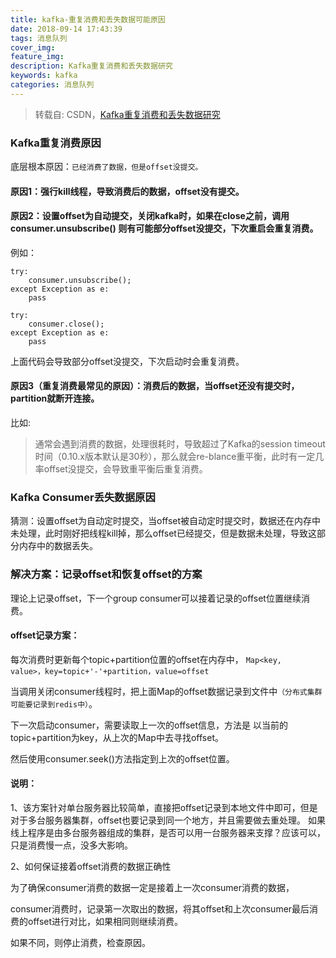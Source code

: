 ```yaml
---
title: kafka-重复消费和丢失数据可能原因
date: 2018-09-14 17:43:39
tags: 消息队列
cover_img:
feature_img:
description: Kafka重复消费和丢失数据研究
keywords: kafka
categories: 消息队列
---
```


> 转载自: CSDN，[Kafka重复消费和丢失数据研究](https://blog.csdn.net/zollty/article/details/53958641)

### Kafka重复消费原因

底层根本原因：<code>已经消费了数据，但是offset没提交。</code>

#### 原因1：强行kill线程，导致消费后的数据，offset没有提交。

#### 原因2：设置offset为自动提交，关闭kafka时，如果在close之前，调用 consumer.unsubscribe() 则有可能部分offset没提交，下次重启会重复消费。

例如：

```
try:
    consumer.unsubscribe();
except Exception as e:
    pass

try:
    consumer.close();
except Exception as e:
    pass
```

上面代码会导致部分offset没提交，下次启动时会重复消费。

#### 原因3（重复消费最常见的原因）：消费后的数据，当offset还没有提交时，partition就断开连接。
比如:
> 通常会遇到消费的数据，处理很耗时，导致超过了Kafka的session timeout时间（0.10.x版本默认是30秒），那么就会re-blance重平衡，此时有一定几率offset没提交，会导致重平衡后重复消费。

### Kafka Consumer丢失数据原因

猜测：设置offset为自动定时提交，当offset被自动定时提交时，数据还在内存中未处理，此时刚好把线程kill掉，那么offset已经提交，但是数据未处理，导致这部分内存中的数据丢失。

### 解决方案：记录offset和恢复offset的方案

理论上记录offset，下一个group consumer可以接着记录的offset位置继续消费。

#### offset记录方案：

每次消费时更新每个topic+partition位置的offset在内存中， <code>Map<key, value>，key=topic+'-'+partition，value=offset</code>

当调用关闭consumer线程时，把上面Map的offset数据记录到文件中<code>（分布式集群可能要记录到redis中）</code>。

下一次启动consumer，需要读取上一次的offset信息，方法是 以当前的topic+partition为key，从上次的Map中去寻找offset。

然后使用consumer.seek()方法指定到上次的offset位置。

#### 说明：

1、该方案针对单台服务器比较简单，直接把offset记录到本地文件中即可，但是对于多台服务器集群，offset也要记录到同一个地方，并且需要做去重处理。
如果线上程序是由多台服务器组成的集群，是否可以用一台服务器来支撑？应该可以，只是消费慢一点，没多大影响。

2、如何保证接着offset消费的数据正确性

为了确保consumer消费的数据一定是接着上一次consumer消费的数据，

consumer消费时，记录第一次取出的数据，将其offset和上次consumer最后消费的offset进行对比，如果相同则继续消费。

如果不同，则停止消费，检查原因。
